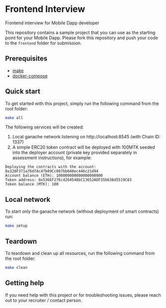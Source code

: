# Frontend Interview

Frontend interview for Mobile Dapp developer

This repository contains a sample project that you can use as the starting point
for your Mobile Dapp. Please fork this repository and push your code to the `frontend` folder for submission.

## Prerequisites

-   [make](https://man7.org/linux/man-pages/man1/make.1.html)
-   [docker-compose](https://docs.docker.com/compose/)

## Quick start

To get started with this project, simply run the following command from the root folder:

```sh
make all
```

The following services will be created:

1. Local ganache network listening on http://localhost:8545 (with Chain ID: 1337)
2. A simple ERC20 token contract will be deployed with 100MTK seeded into the deployer account (private key provided separately in assessment instructions), for example:

```console
Deploying the contracts with the account: 0x328F371a76dfAc47b89Cc007bb048ec446c21494
Account balance (ETH): 100000000000000000000
Token address: 0x536EF276c4264548bC13652ADF35b638d5519C83
Token balance (MTK): 100
```

## Local network

To start only the ganache network (without deployment of smart contracts) run:

```sh
make setup
```

## Teardown

To teardown and clean up all resources, run the following command from the root folder:

```sh
make clean
```

## Getting help

If you need help with this project or for troubleshooting issues, please reach out to your recruiter / contact person.
